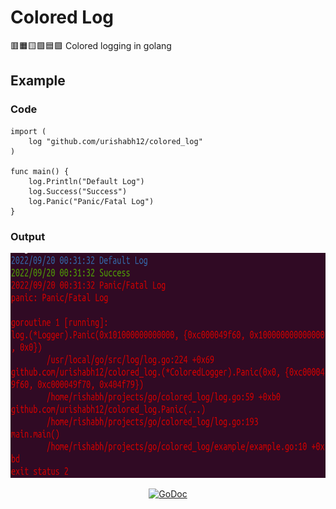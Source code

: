 # Colored Log
🟥🟧🟨🟩🟦🟪 Colored logging in golang

## Example

### Code
```
import (
	log "github.com/urishabh12/colored_log"
)

func main() {
    log.Println("Default Log")
    log.Success("Success")
    log.Panic("Panic/Fatal Log")
}
```
### Output
<p align="center">
<img 
    src="example.png" 
    width="720" height="360" border="0" alt="evio">
</p>

<p align="center"><a href="https://godoc.org/github.com/urishabh12/colored_log"><img src="https://img.shields.io/badge/api-reference-blue.svg?style=flat-square" alt="GoDoc"></a></p>
